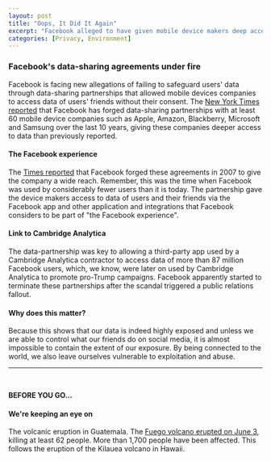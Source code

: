 ```yaml
---
layout: post
title: "Oops, It Did It Again"
excerpt: "Facebook alleged to have given mobile device makers deep access to users' data."
categories: [Privacy, Environment]
---
```


### Facebook's data-sharing agreements under fire

Facebook is facing new allegations of failing to safeguard users' data through data-sharing partnerships that allowed mobile devices companies to access data of users' friends without their consent. The <a href="https://www.nytimes.com/interactive/2018/06/03/technology/facebook-device-partners-users-friends-data.html?rref=collection%2Fsectioncollection%2Ftechnology&action=click&contentCollection=technology&region=rank&module=package&version=highlights&contentPlacement=1&pgtype=sectionfront" target="_blank">New York Times reported</a> that Facebook has forged data-sharing partnerships with at least 60 mobile device companies such as Apple, Amazon, Blackberry, Microsoft and Samsung over the last 10 years, giving these companies deeper access to data than previously reported.

#### The Facebook experience

The <a href="https://www.nytimes.com/2018/06/04/technology/facebook-device-partnerships.html" target="_blank">Times reported</a> that Facebook forged these agreements in 2007 to give the company a wide reach. Remember, this was the time when Facebook was used by considerably fewer users than it is today. The partnership gave the device makers access to data of users and their friends via the Facebook app and other application and integrations that Facebook considers to be part of "the Facebook experience".

#### Link to Cambridge Analytica

The data-partnership was key to allowing a third-party app used by a Cambridge Analytica contractor to access data of more than 87 million Facebook users, which, we know, were later on used by Cambridge Analytica to promote pro-Trump campaigns. Facebook apparently started to terminate these partnerships after the scandal triggered a public relations fallout.

#### Why does this matter?

Because this shows that our data is indeed highly exposed and unless we are able to control what our friends do on social media, it is almost impossible to contain the extent of our exposure. By being connected to the world, we also leave ourselves vulnerable to exploitation and abuse.

* * *
<br />

**BEFORE YOU GO...**

#### **We're keeping an eye on**

The volcanic eruption in Guatemala. The <a href="https://www.cnn.com/2018/06/04/americas/guatemala-fuego-volcano-erupts/index.html" target="_blank">Fuego volcano erupted on June 3</a>, killing at least 62 people. More than 1,700 people have been affected. This follows the eruption of the Kilauea volcano in Hawaii.
